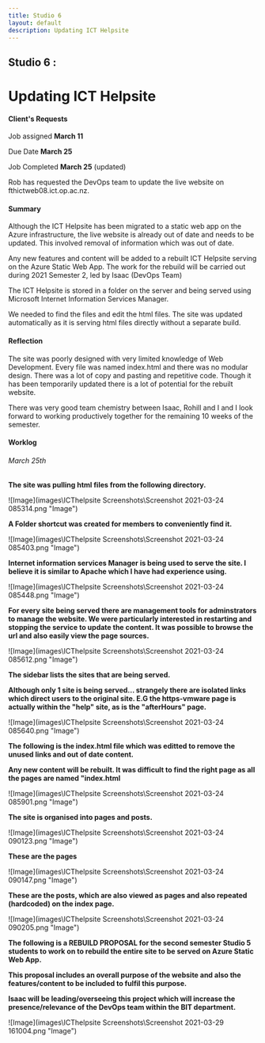 ```yaml
---
title: Studio 6 
layout: default
description: Updating ICT Helpsite
---
```


## Studio 6 : 
# Updating ICT Helpsite

#### Client's Requests

Job assigned **March 11**

Due Date **March 25**

Job Completed **March 25** (updated)

Rob has requested the DevOps team to update the live website on fthictweb08.ict.op.ac.nz.

#### Summary

Although the ICT Helpsite has been migrated to a static web app on the Azure infrastructure, the live website is already out of date and needs to be updated. This involved removal of information which was out of date. 

Any new features and content will be added to a rebuilt ICT Helpsite serving on the Azure Static Web App. The work for the rebuild will be carried out during  2021 Semester 2, led by Isaac (DevOps Team)

The ICT Helpsite is stored in a folder on the server and being served using Microsoft Internet Information Services Manager.

We needed to find the files and edit the html files. The site was updated automatically as it is serving html files directly without a separate build.

#### Reflection

The site was poorly designed with very limited knowledge of Web Development. Every file was named index.html and there was no modular design. There was a lot of copy and pasting and repetitive code. Though it has been temporarily updated there is a lot of potential for the rebuilt website.

There was very good team chemistry between Isaac, Rohill and I and I look forward to working productively together for the remaining 10 weeks of the semester.

#### Worklog

###### March 25th

**The site was pulling html files from the following directory.**

![Image](images\ICThelpsite Screenshots\Screenshot 2021-03-24 085314.png "Image")

**A Folder shortcut was created for members to conveniently find it.**

![Image](images\ICThelpsite Screenshots\Screenshot 2021-03-24 085403.png "Image")

**Internet information services Manager is being used to serve the site. I believe it is similar to Apache which I have had experience using.**

![Image](images\ICThelpsite Screenshots\Screenshot 2021-03-24 085448.png "Image")

**For every site being served there are management tools for adminstrators to manage the website. We were particularly interested in restarting and stopping the service to update the content. It was possible to browse the url and also easily view the page sources.**

![Image](images\ICThelpsite Screenshots\Screenshot 2021-03-24 085612.png "Image")

**The sidebar lists the sites that are being served.**

**Although only 1 site is being served... strangely there are isolated links which direct users to the original site. E.G the https-vmware page is actually within the "help" site, as is the "afterHours" page.**

![Image](images\ICThelpsite Screenshots\Screenshot 2021-03-24 085640.png "Image")

**The following is the index.html file which was editted to remove the unused links and out of date content.**

**Any new content will be rebuilt. It was difficult to find the right page as all the pages are named "index.html**

![Image](images\ICThelpsite Screenshots\Screenshot 2021-03-24 085901.png "Image")

**The site is organised into pages and posts.**

![Image](images\ICThelpsite Screenshots\Screenshot 2021-03-24 090123.png "Image")

**These are the pages**

![Image](images\ICThelpsite Screenshots\Screenshot 2021-03-24 090147.png "Image")

**These are the posts, which are also viewed as pages and also repeated (hardcoded) on the index page.**

![Image](images\ICThelpsite Screenshots\Screenshot 2021-03-24 090205.png "Image")

**The following is a REBUILD PROPOSAL for the second semester Studio 5 students to work on to rebuild the entire site to be served on Azure Static Web App.**

**This proposal includes an overall purpose of the website and also the features/content to be included to fulfil this purpose.**

**Isaac will be leading/overseeing this project which will increase the presence/relevance of the DevOps team within the BIT department.**

![Image](images\ICThelpsite Screenshots\Screenshot 2021-03-29 161004.png "Image")
